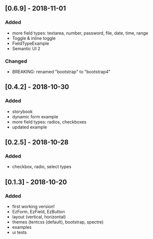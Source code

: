 ## [0.6.9] - 2018-11-01

### Added
- more field types: textarea, number, password, file, date, time, range
- Toggle & inline toggle
- FieldTypeExample
- Semantic UI 2

### Changed
- BREAKING: renamed "bootstrap" to "bootstrap4"

## [0.4.2] - 2018-10-30

### Added
- storybook
- dynamic form example
- more field types: radios, checkboxes
- updated example

## [0.2.5] - 2018-10-28

### Added
- checkbox, radio, select types

## [0.1.3] - 2018-10-20

### Added
- first working version!
- EzForm, EzField, EzButton
- layout (vertical, horizontal)
- themes (tentcss (default), bootstrap, spectre)
- examples
- ui tests